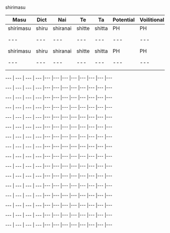 shirimasu


Masu | Dict | Nai | Te | Ta | Potential | Voilitional | PH  | PH | PH | PH | PH
--- | --- | --- | --- |--- |--- |--- |--- |--- |--- |--- |---
shirimasu | shiru | shiranai | shitte | shitta | PH | PH | PH | PH | PH | PH | PH
--- | --- | --- | --- |--- |--- |--- |--- |--- |--- |--- |---
shirimasu | shiru | shiranai | shitte | shitta | PH | PH | PH | PH | PH | PH | PH
--- | --- | --- | --- |--- |--- |--- |--- |--- |--- |--- |---

--- | --- | --- | --- |--- |--- |--- |--- |--- |--- |--- |---

--- | --- | --- | --- |--- |--- |--- |--- |--- |--- |--- |---

--- | --- | --- | --- |--- |--- |--- |--- |--- |--- |--- |---

--- | --- | --- | --- |--- |--- |--- |--- |--- |--- |--- |---

--- | --- | --- | --- |--- |--- |--- |--- |--- |--- |--- |---

--- | --- | --- | --- |--- |--- |--- |--- |--- |--- |--- |---

--- | --- | --- | --- |--- |--- |--- |--- |--- |--- |--- |---

--- | --- | --- | --- |--- |--- |--- |--- |--- |--- |--- |---

--- | --- | --- | --- |--- |--- |--- |--- |--- |--- |--- |---

--- | --- | --- | --- |--- |--- |--- |--- |--- |--- |--- |---

--- | --- | --- | --- |--- |--- |--- |--- |--- |--- |--- |---

--- | --- | --- | --- |--- |--- |--- |--- |--- |--- |--- |---

--- | --- | --- | --- |--- |--- |--- |--- |--- |--- |--- |---

--- | --- | --- | --- |--- |--- |--- |--- |--- |--- |--- |---

--- | --- | --- | --- |--- |--- |--- |--- |--- |--- |--- |---

--- | --- | --- | --- |--- |--- |--- |--- |--- |--- |--- |---

